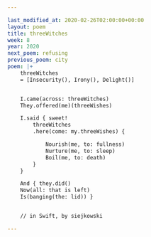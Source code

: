 ```yaml
---

last_modified_at: 2020-02-26T02:00:00+00:00
layout: poem
title: threeWitches
week: 8
year: 2020
next_poem: refusing
previous_poem: city
poem: |+
    threeWitches
    = [Insecurity(), Irony(), Delight()]


    I.came(across: threeWitches)
    They.offered(me)(threeWishes)

    I.said { sweet!
        threeWitches
        .here(come: my.threeWishes) {

            Nourish(me, to: fullness)
            Nurture(me, to: sleep)
            Boil(me, to: death)
        }
    }

    And { they.did()
    Now(all: that is left)
    Is(banging(the: lid)) }


    // in Swift, by siejkowski

---
```

